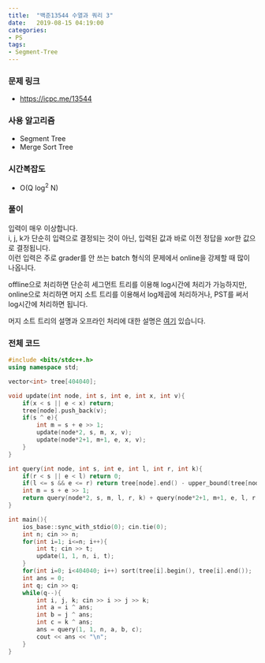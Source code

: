 ```yaml
---
title:  "백준13544 수열과 쿼리 3"
date:   2019-08-15 04:19:00
categories:
- PS
tags:
- Segment-Tree
---
```


### 문제 링크
* https://icpc.me/13544

### 사용 알고리즘
* Segment Tree
* Merge Sort Tree

### 시간복잡도
* O(Q log<sup>2</sup> N)

### 풀이
입력이 매우 이상합니다.<br>
i, j, k가 단순히 입력으로 결정되는 것이 아닌, 입력된 값과 바로 이전 정답을 xor한 값으로 결정됩니다.<Br>
이런 입력은 주로 grader를 안 쓰는 batch 형식의 문제에서 online을 강제할 때 많이 나옵니다.

offline으로 처리하면 단순히 세그먼트 트리를 이용해 log시간에 처리가 가능하지만, online으로 처리하면 머지 소트 트리를 이용해서 log제곱에 처리하거나, PST를 써서 log시간에 처리하면 됩니다.

머지 소트 트리의 설명과 오프라인 처리에 대한 설명은 [여기](https://justicehui.github.io/ps/2018/11/26/BOJ13537/) 있습니다.

### 전체 코드
```cpp
#include <bits/stdc++.h>
using namespace std;

vector<int> tree[404040];

void update(int node, int s, int e, int x, int v){
	if(x < s || e < x) return;
	tree[node].push_back(v);
	if(s ^ e){
		int m = s + e >> 1;
		update(node*2, s, m, x, v);
		update(node*2+1, m+1, e, x, v);
	}
}

int query(int node, int s, int e, int l, int r, int k){
	if(r < s || e < l) return 0;
	if(l <= s && e <= r) return tree[node].end() - upper_bound(tree[node].begin(), tree[node].end(), k);
	int m = s + e >> 1;
	return query(node*2, s, m, l, r, k) + query(node*2+1, m+1, e, l, r, k);
}

int main(){
	ios_base::sync_with_stdio(0); cin.tie(0);
	int n; cin >> n;
	for(int i=1; i<=n; i++){
		int t; cin >> t;
		update(1, 1, n, i, t);
	}
	for(int i=0; i<404040; i++) sort(tree[i].begin(), tree[i].end());
	int ans = 0;
	int q; cin >> q;
	while(q--){
		int i, j, k; cin >> i >> j >> k;
		int a = i ^ ans;
		int b = j ^ ans;
		int c = k ^ ans;
		ans = query(1, 1, n, a, b, c);
		cout << ans << "\n";
	}
}
```
